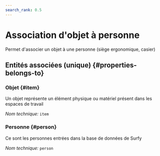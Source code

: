 ```yaml
---
search_rank: 0.5
---    
```

# Association d'objet à personne
<!--- THIS FILE IS GENERATED PLEASE DO NOT EDIT IT DIRECTLY --->

Permet d'associer un objet à une personne (siège ergonomique, casier)

<OH code="itemToPerson"/>







## Entités associées (unique) {#properties-belongs-to}

### Objet {#item}

Un objet représente un élément physique ou matériel présent dans les espaces de travail

*Nom technique:* ```item```
<PH code="itemToPerson:item"/>

### Personne {#person}

Ce sont les personnes entrées dans la base de données de Surfy

*Nom technique:* ```person```
<PH code="itemToPerson:person"/>





